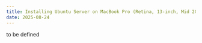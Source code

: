```yaml
---
title: Installing Ubuntu Server on MacBook Pro (Retina, 13-inch, Mid 2014)
date: 2025-08-24
---
```

to be defined